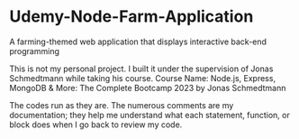 # Udemy-Node-Farm-Application
A farming-themed web application that displays interactive back-end programming

This is not my personal project. I built it under the supervision of Jonas Schmedtmann while taking his course.
Course Name: Node.js, Express, MongoDB & More: The Complete Bootcamp 2023 by Jonas Schmedtmann 

The codes run as they are. The numerous comments are my documentation; they help me understand what each statement, function, or block does when I go back to review my code.
